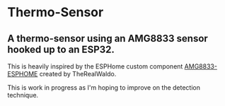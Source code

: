 Thermo-Sensor
=============

## A thermo-sensor using an AMG8833 sensor hooked up to an ESP32. ##

This is heavily inspired by the ESPHome custom component [AMG8833-ESPHOME](https://github.com/TheRealWaldo/AMG8833-ESPHOME) created by TheRealWaldo.

This is work in progress as I'm hoping to improve on the detection technique.
